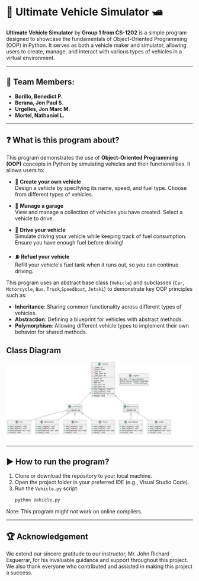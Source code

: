 # 🚗 Ultimate Vehicle Simulator 🛥️

**Ultimate Vehicle Simulator** by **Group 1 from CS-1202** is a simple program designed to showcase the fundamentals of Object-Oriented Programming (OOP) in Python. It serves as both a vehicle maker and simulator, allowing users to create, manage, and interact with various types of vehicles in a virtual environment.

---

## 👥 Team Members:
- **Borillo, Benedict P.**
- **Berana, Jon Paul S.**
- **Urgelles, Jon Marc M.**
- **Mortel, Nathaniel L.**

---

## ❓ What is this program about?
This program demonstrates the use of **Object-Oriented Programming (OOP)** concepts in Python by simulating vehicles and their functionalities. It allows users to:

- 🔧 **Create your own vehicle**  
  Design a vehicle by specifying its name, speed, and fuel type. Choose from different types of vehicles.

- 🧰 **Manage a garage**  
  View and manage a collection of vehicles you have created. Select a vehicle to drive.

- 🚦 **Drive your vehicle**  
  Simulate driving your vehicle while keeping track of fuel consumption. Ensure you have enough fuel before driving!

- ⛽ **Refuel your vehicle**  
  Refill your vehicle's fuel tank when it runs out, so you can continue driving.

This program uses an abstract base class (`Vehicle`) and subclasses (`Car`, `Motorcycle`, `Bus`, `Truck`,`Speedboat`, `Jetski`) to demonstrate key OOP principles such as:
- **Inheritance**: Sharing common functionality across different types of vehicles.
- **Abstraction**: Defining a blueprint for vehicles with abstract methods.
- **Polymorphism**: Allowing different vehicle types to implement their own behavior for shared methods.

## Class Diagram
![Class Diagram](Class%20Diagram.png)

---

## ▶️ How to run the program?
1. Clone or download the repository to your local machine.
2. Open the project folder in your preferred IDE (e.g., Visual Studio Code).
3. Run the `Vehicle.py` script:
   ```bash
   python Vehicle.py
Note: This program might not work on online compilers.

---

## 🏆 Acknowledgement
We extend our sincere gratitude to our instructor, Mr. John Richard Esguerrar, for his invaluable guidance and support throughout this project. We also thank everyone who contributed and assisted in making this project a success.

